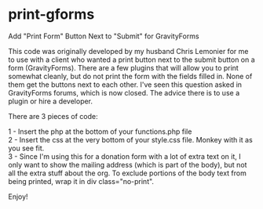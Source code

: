 print-gforms
============

Add "Print Form" Button Next to "Submit" for GravityForms

This code was originally developed by my husband Chris Lemonier for me to use with a client who wanted a print button next to the submit button on a form (GravityForms). There are a few plugins that will allow you to print somewhat cleanly, but do not print the form with the fields filled in. None of them get the buttons next to each other. I've seen this question asked in GravityForms forums, which is now closed. The advice there is to use a plugin or hire a developer. 

There are 3 pieces of code:

1 - Insert the php at the bottom of your functions.php file<br />
2 - Insert the css at the very bottom of your style.css file. Monkey with it as you see fit.<br />
3 -  Since I'm using this for a donation form with a lot of extra text on it, I only want to show the mailing address (which is part of the body), but not all the extra stuff about the org. To exclude portions of the body text from being printed, wrap it in div class="no-print".

Enjoy!
